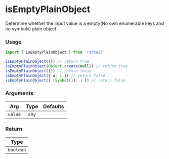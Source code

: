 # isEmptyPlainObject

Determine whether the input value is a empty(No own enumerable keys and no symbols) plain object.

### Usage

```ts
import { isEmptyPlainObject } from 'rattail'

isEmptyPlainObject({}) // return true
isEmptyPlainObject(Object.create(null)) // return true
isEmptyPlainObject([]) // return false
isEmptyPlainObject({ a: 1 }) // return false
isEmptyPlainObject({ [Symbol()]: 1 }) // return false
```

### Arguments

| Arg     | Type  | Defaults |
| ------- | :---: | -------: |
| `value` | `any` |          |

### Return

|   Type    |
| :-------: |
| `boolean` |
